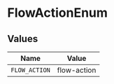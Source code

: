 # FlowActionEnum


## Values

| Name          | Value         |
| ------------- | ------------- |
| `FLOW_ACTION` | flow-action   |